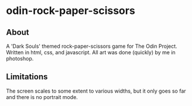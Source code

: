 # odin-rock-paper-scissors
## About 
A 'Dark Souls' themed rock-paper-scissors game for The Odin Project.  Written in html, css, and javascript.  All art was done (quickly) by me in photoshop.

## Limitations
The screen scales to some extent to various widths, but it only goes so far and there is no portrait mode.
